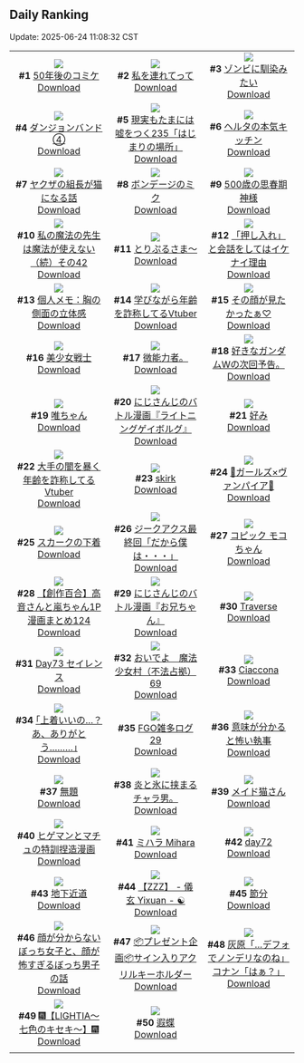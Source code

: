 ## Daily Ranking
Update: 2025-06-24 11:08:32 CST

|      |      |      |
| :----: | :----: | :----: |
| ![](https://i.pixiv.re/c/240x480/img-master/img/2025/06/22/03/58/06/131799736_p0_master1200.jpg)<br>**#1** [50年後のコミケ](https://www.pixiv.net/artworks/131799736)<br>[Download](https://i.pixiv.re/img-original/img/2025/06/22/03/58/06/131799736_p0.jpg) | ![](https://i.pixiv.re/c/240x480/img-master/img/2025/06/22/15/50/29/131847411_p0_master1200.jpg)<br>**#2** [私を連れてって](https://www.pixiv.net/artworks/131847411)<br>[Download](https://i.pixiv.re/img-original/img/2025/06/22/15/50/29/131847411_p0.jpg) | ![](https://i.pixiv.re/c/240x480/img-master/img/2025/06/21/01/43/58/131788382_p0_master1200.jpg)<br>**#3** [ゾンビに馴染みたい](https://www.pixiv.net/artworks/131788382)<br>[Download](https://i.pixiv.re/img-original/img/2025/06/21/01/43/58/131788382_p0.png) |
| ![](https://i.pixiv.re/c/240x480/img-master/img/2025/06/21/13/34/23/131802074_p0_master1200.jpg)<br>**#4** [ダンジョンバンド④](https://www.pixiv.net/artworks/131802074)<br>[Download](https://i.pixiv.re/img-original/img/2025/06/21/13/34/23/131802074_p0.jpg) | ![](https://i.pixiv.re/c/240x480/img-master/img/2025/06/22/18/05/42/131851769_p0_master1200.jpg)<br>**#5** [現実もたまには嘘をつく235「はじまりの場所」](https://www.pixiv.net/artworks/131851769)<br>[Download](https://i.pixiv.re/img-original/img/2025/06/22/18/05/42/131851769_p0.jpg) | ![](https://i.pixiv.re/c/240x480/img-master/img/2025/06/21/20/45/13/131815462_p0_master1200.jpg)<br>**#6** [ヘルタの本気キッチン](https://www.pixiv.net/artworks/131815462)<br>[Download](https://i.pixiv.re/img-original/img/2025/06/21/20/45/13/131815462_p0.jpg) |
| ![](https://i.pixiv.re/c/240x480/img-master/img/2025/06/22/12/00/28/131840847_p0_master1200.jpg)<br>**#7** [ヤクザの組長が猫になる話](https://www.pixiv.net/artworks/131840847)<br>[Download](https://i.pixiv.re/img-original/img/2025/06/22/12/00/28/131840847_p0.jpg) | ![](https://i.pixiv.re/c/240x480/img-master/img/2025/06/21/00/00/22/131784405_p0_master1200.jpg)<br>**#8** [ボンデージのミク](https://www.pixiv.net/artworks/131784405)<br>[Download](https://i.pixiv.re/img-original/img/2025/06/21/00/00/22/131784405_p0.png) | ![](https://i.pixiv.re/c/240x480/img-master/img/2025/06/22/11/14/53/131839485_p0_master1200.jpg)<br>**#9** [500歳の思春期神様](https://www.pixiv.net/artworks/131839485)<br>[Download](https://i.pixiv.re/img-original/img/2025/06/22/11/14/53/131839485_p0.jpg) |
| ![](https://i.pixiv.re/c/240x480/img-master/img/2025/06/21/00/01/10/131784599_p0_master1200.jpg)<br>**#10** [私の魔法の先生は魔法が使えない（続）その42](https://www.pixiv.net/artworks/131784599)<br>[Download](https://i.pixiv.re/img-original/img/2025/06/21/00/01/10/131784599_p0.jpg) | ![](https://i.pixiv.re/c/240x480/img-master/img/2025/06/21/00/18/56/131785540_p0_master1200.jpg)<br>**#11** [とりぷるさま〜](https://www.pixiv.net/artworks/131785540)<br>[Download](https://i.pixiv.re/img-original/img/2025/06/21/00/18/56/131785540_p0.png) | ![](https://i.pixiv.re/c/240x480/img-master/img/2025/06/21/12/11/16/131800103_p0_master1200.jpg)<br>**#12** [「押し入れ」と会話をしてはイケナイ理由](https://www.pixiv.net/artworks/131800103)<br>[Download](https://i.pixiv.re/img-original/img/2025/06/21/12/11/16/131800103_p0.jpg) |
| ![](https://i.pixiv.re/c/240x480/img-master/img/2025/06/21/06/00/07/131792596_p0_master1200.jpg)<br>**#13** [個人メモ：胸の側面の立体感](https://www.pixiv.net/artworks/131792596)<br>[Download](https://i.pixiv.re/img-original/img/2025/06/21/06/00/07/131792596_p0.jpg) | ![](https://i.pixiv.re/c/240x480/img-master/img/2025/06/21/21/10/39/131816786_p0_master1200.jpg)<br>**#14** [学びながら年齢を詐称してるVtuber](https://www.pixiv.net/artworks/131816786)<br>[Download](https://i.pixiv.re/img-original/img/2025/06/21/21/10/39/131816786_p0.png) | ![](https://i.pixiv.re/c/240x480/img-master/img/2025/06/21/19/46/33/131812969_p0_master1200.jpg)<br>**#15** [その顔が見たかったぁ♡](https://www.pixiv.net/artworks/131812969)<br>[Download](https://i.pixiv.re/img-original/img/2025/06/21/19/46/33/131812969_p0.jpg) |
| ![](https://i.pixiv.re/c/240x480/img-master/img/2025/06/22/17/13/22/131850065_p0_master1200.jpg)<br>**#16** [美少女戦士](https://www.pixiv.net/artworks/131850065)<br>[Download](https://i.pixiv.re/img-original/img/2025/06/22/17/13/22/131850065_p0.png) | ![](https://i.pixiv.re/c/240x480/img-master/img/2025/06/23/18/45/28/131812250_p0_master1200.jpg)<br>**#17** [微能力者。](https://www.pixiv.net/artworks/131812250)<br>[Download](https://i.pixiv.re/img-original/img/2025/06/23/18/45/28/131812250_p0.jpg) | ![](https://i.pixiv.re/c/240x480/img-master/img/2025/06/21/10/26/06/131797435_p0_master1200.jpg)<br>**#18** [好きなガンダムWの次回予告。](https://www.pixiv.net/artworks/131797435)<br>[Download](https://i.pixiv.re/img-original/img/2025/06/21/10/26/06/131797435_p0.jpg) |
| ![](https://i.pixiv.re/c/240x480/img-master/img/2025/06/21/00/03/06/131784819_p0_master1200.jpg)<br>**#19** [唯ちゃん](https://www.pixiv.net/artworks/131784819)<br>[Download](https://i.pixiv.re/img-original/img/2025/06/21/00/03/06/131784819_p0.png) | ![](https://i.pixiv.re/c/240x480/img-master/img/2025/06/21/21/31/28/131817707_p0_master1200.jpg)<br>**#20** [にじさんじのバトル漫画『ライトニングゲイボルグ』](https://www.pixiv.net/artworks/131817707)<br>[Download](https://i.pixiv.re/img-original/img/2025/06/21/21/31/28/131817707_p0.jpg) | ![](https://i.pixiv.re/c/240x480/img-master/img/2025/06/21/18/33/38/131810485_p0_master1200.jpg)<br>**#21** [好み](https://www.pixiv.net/artworks/131810485)<br>[Download](https://i.pixiv.re/img-original/img/2025/06/21/18/33/38/131810485_p0.jpg) |
| ![](https://i.pixiv.re/c/240x480/img-master/img/2025/06/22/21/21/12/131860202_p0_master1200.jpg)<br>**#22** [大手の闇を暴く年齢を詐称してるVtuber](https://www.pixiv.net/artworks/131860202)<br>[Download](https://i.pixiv.re/img-original/img/2025/06/22/21/21/12/131860202_p0.png) | ![](https://i.pixiv.re/c/240x480/img-master/img/2025/06/21/01/26/25/131787908_p0_master1200.jpg)<br>**#23** [skirk](https://www.pixiv.net/artworks/131787908)<br>[Download](https://i.pixiv.re/img-original/img/2025/06/21/01/26/25/131787908_p0.png) | ![](https://i.pixiv.re/c/240x480/img-master/img/2025/06/22/00/08/15/131824944_p0_master1200.jpg)<br>**#24** [🦇ガールズ×ヴァンパイア🦇](https://www.pixiv.net/artworks/131824944)<br>[Download](https://i.pixiv.re/img-original/img/2025/06/22/00/08/15/131824944_p0.jpg) |
| ![](https://i.pixiv.re/c/240x480/img-master/img/2025/06/22/00/00/23/131824273_p0_master1200.jpg)<br>**#25** [スカークの下着](https://www.pixiv.net/artworks/131824273)<br>[Download](https://i.pixiv.re/img-original/img/2025/06/22/00/00/23/131824273_p0.png) | ![](https://i.pixiv.re/c/240x480/img-master/img/2025/06/21/07/16/22/131793815_p0_master1200.jpg)<br>**#26** [ジークアクス最終回「だから僕は・・・」](https://www.pixiv.net/artworks/131793815)<br>[Download](https://i.pixiv.re/img-original/img/2025/06/21/07/16/22/131793815_p0.jpg) | ![](https://i.pixiv.re/c/240x480/img-master/img/2025/06/21/21/08/38/131816687_p0_master1200.jpg)<br>**#27** [コピック モコちゃん](https://www.pixiv.net/artworks/131816687)<br>[Download](https://i.pixiv.re/img-original/img/2025/06/21/21/08/38/131816687_p0.jpg) |
| ![](https://i.pixiv.re/c/240x480/img-master/img/2025/06/21/00/01/11/131784601_p0_master1200.jpg)<br>**#28** [【創作百合】高音さんと嵐ちゃん1P漫画まとめ124](https://www.pixiv.net/artworks/131784601)<br>[Download](https://i.pixiv.re/img-original/img/2025/06/21/00/01/11/131784601_p0.jpg) | ![](https://i.pixiv.re/c/240x480/img-master/img/2025/06/22/22/49/54/131864548_p0_master1200.jpg)<br>**#29** [にじさんじのバトル漫画『お兄ちゃん』](https://www.pixiv.net/artworks/131864548)<br>[Download](https://i.pixiv.re/img-original/img/2025/06/22/22/49/54/131864548_p0.jpg) | ![](https://i.pixiv.re/c/240x480/img-master/img/2025/06/22/02/27/21/131827185_p0_master1200.jpg)<br>**#30** [Traverse](https://www.pixiv.net/artworks/131827185)<br>[Download](https://i.pixiv.re/img-original/img/2025/06/22/02/27/21/131827185_p0.png) |
| ![](https://i.pixiv.re/c/240x480/img-master/img/2025/06/21/03/33/42/131790586_p0_master1200.jpg)<br>**#31** [Day73 セイレンス](https://www.pixiv.net/artworks/131790586)<br>[Download](https://i.pixiv.re/img-original/img/2025/06/21/03/33/42/131790586_p0.jpg) | ![](https://i.pixiv.re/c/240x480/img-master/img/2025/06/21/12/00/30/131799719_p0_master1200.jpg)<br>**#32** [おいでよ　魔法少女村（不法占拠）69](https://www.pixiv.net/artworks/131799719)<br>[Download](https://i.pixiv.re/img-original/img/2025/06/21/12/00/30/131799719_p0.png) | ![](https://i.pixiv.re/c/240x480/img-master/img/2025/06/21/01/25/43/131787884_p0_master1200.jpg)<br>**#33** [Ciaccona](https://www.pixiv.net/artworks/131787884)<br>[Download](https://i.pixiv.re/img-original/img/2025/06/21/01/25/43/131787884_p0.png) |
| ![](https://i.pixiv.re/c/240x480/img-master/img/2025/06/22/17/10/50/131849988_p0_master1200.jpg)<br>**#34** [｢上着いいの…？あ、ありがとう………｣](https://www.pixiv.net/artworks/131849988)<br>[Download](https://i.pixiv.re/img-original/img/2025/06/22/17/10/50/131849988_p0.jpg) | ![](https://i.pixiv.re/c/240x480/img-master/img/2025/06/21/16/05/10/131805974_p0_master1200.jpg)<br>**#35** [FGO雑多ログ29](https://www.pixiv.net/artworks/131805974)<br>[Download](https://i.pixiv.re/img-original/img/2025/06/21/16/05/10/131805974_p0.png) | ![](https://i.pixiv.re/c/240x480/img-master/img/2025/06/22/11/22/49/131839707_p0_master1200.jpg)<br>**#36** [意味が分かると怖い執事](https://www.pixiv.net/artworks/131839707)<br>[Download](https://i.pixiv.re/img-original/img/2025/06/22/11/22/49/131839707_p0.png) |
| ![](https://i.pixiv.re/c/240x480/img-master/img/2025/06/21/03/05/53/131790124_p0_master1200.jpg)<br>**#37** [無題](https://www.pixiv.net/artworks/131790124)<br>[Download](https://i.pixiv.re/img-original/img/2025/06/21/03/05/53/131790124_p0.jpg) | ![](https://i.pixiv.re/c/240x480/img-master/img/2025/06/22/15/21/28/131846532_p0_master1200.jpg)<br>**#38** [炎と氷に挟まるチャラ男。](https://www.pixiv.net/artworks/131846532)<br>[Download](https://i.pixiv.re/img-original/img/2025/06/22/15/21/28/131846532_p0.jpg) | ![](https://i.pixiv.re/c/240x480/img-master/img/2025/06/21/22/16/24/131819724_p0_master1200.jpg)<br>**#39** [メイド猫さん](https://www.pixiv.net/artworks/131819724)<br>[Download](https://i.pixiv.re/img-original/img/2025/06/21/22/16/24/131819724_p0.jpg) |
| ![](https://i.pixiv.re/c/240x480/img-master/img/2025/06/21/21/12/04/131816839_p0_master1200.jpg)<br>**#40** [ヒゲマンとマチュの特訓捏造漫画](https://www.pixiv.net/artworks/131816839)<br>[Download](https://i.pixiv.re/img-original/img/2025/06/21/21/12/04/131816839_p0.png) | ![](https://i.pixiv.re/c/240x480/img-master/img/2025/06/22/12/34/02/131841910_p0_master1200.jpg)<br>**#41** [ミハラ Mihara](https://www.pixiv.net/artworks/131841910)<br>[Download](https://i.pixiv.re/img-original/img/2025/06/22/12/34/02/131841910_p0.jpg) | ![](https://i.pixiv.re/c/240x480/img-master/img/2025/06/22/01/44/42/131828380_p0_master1200.jpg)<br>**#42** [day72](https://www.pixiv.net/artworks/131828380)<br>[Download](https://i.pixiv.re/img-original/img/2025/06/22/01/44/42/131828380_p0.jpg) |
| ![](https://i.pixiv.re/c/240x480/img-master/img/2025/06/22/00/06/48/131824876_p0_master1200.jpg)<br>**#43** [地下近道](https://www.pixiv.net/artworks/131824876)<br>[Download](https://i.pixiv.re/img-original/img/2025/06/22/00/06/48/131824876_p0.jpg) | ![](https://i.pixiv.re/c/240x480/img-master/img/2025/06/21/10/55/57/131798091_p0_master1200.jpg)<br>**#44** [【ZZZ】 - 儀 玄  Yixuan -  ☯](https://www.pixiv.net/artworks/131798091)<br>[Download](https://i.pixiv.re/img-original/img/2025/06/21/10/55/57/131798091_p0.png) | ![](https://i.pixiv.re/c/240x480/img-master/img/2025/06/22/00/00/17/131824231_p0_master1200.jpg)<br>**#45** [節分](https://www.pixiv.net/artworks/131824231)<br>[Download](https://i.pixiv.re/img-original/img/2025/06/22/00/00/17/131824231_p0.jpg) |
| ![](https://i.pixiv.re/c/240x480/img-master/img/2025/06/21/00/32/33/131786166_p0_master1200.jpg)<br>**#46** [顔が分からないぼっち女子と、顔が怖すぎるぼっち男子の話](https://www.pixiv.net/artworks/131786166)<br>[Download](https://i.pixiv.re/img-original/img/2025/06/21/00/32/33/131786166_p0.jpg) | ![](https://i.pixiv.re/c/240x480/img-master/img/2025/06/22/12/05/31/131841106_p0_master1200.jpg)<br>**#47** [📦プレゼント企画📦サイン入りアクリルキーホルダー](https://www.pixiv.net/artworks/131841106)<br>[Download](https://i.pixiv.re/img-original/img/2025/06/22/12/05/31/131841106_p0.jpg) | ![](https://i.pixiv.re/c/240x480/img-master/img/2025/06/21/18/05/48/131809592_p0_master1200.jpg)<br>**#48** [灰原「…デフォでノンデリなのね」コナン「はぁ？」](https://www.pixiv.net/artworks/131809592)<br>[Download](https://i.pixiv.re/img-original/img/2025/06/21/18/05/48/131809592_p0.jpg) |
| ![](https://i.pixiv.re/c/240x480/img-master/img/2025/06/21/20/31/43/131814934_p0_master1200.jpg)<br>**#49** [🎆【LIGHTIA～七色のキセキ～】🎆](https://www.pixiv.net/artworks/131814934)<br>[Download](https://i.pixiv.re/img-original/img/2025/06/21/20/31/43/131814934_p0.jpg) | ![](https://i.pixiv.re/c/240x480/img-master/img/2025/06/22/20/24/16/131857622_p0_master1200.jpg)<br>**#50** [遐蝶](https://www.pixiv.net/artworks/131857622)<br>[Download](https://i.pixiv.re/img-original/img/2025/06/22/20/24/16/131857622_p0.jpg) |
|      |
